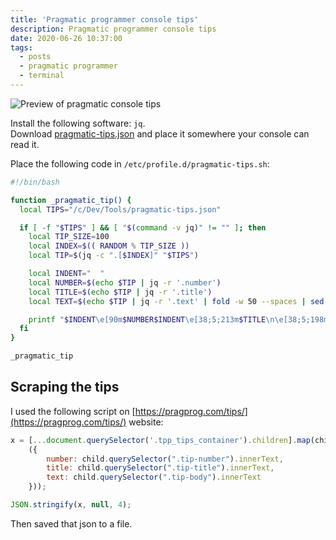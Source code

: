 ```yaml
---
title: 'Pragmatic programmer console tips'
description: Pragmatic programmer console tips
date: 2020-06-26 10:37:00
tags: 
  - posts
  - pragmatic programmer
  - terminal
---
```


<p>
  <img class="w-full" src="/assets/images/posts/pragmatic-tips.png" alt="Preview of pragmatic console tips">
</p>

Install the following software: `jq`.  
Download [pragmatic-tips.json](/assets/downloads/posts/pragmatic-tips.json) and
place it somewhere your console can read it.

Place the following code in
`/etc/profile.d/pragmatic-tips.sh`:

```bash
#!/bin/bash

function _pragmatic_tip() {
  local TIPS="/c/Dev/Tools/pragmatic-tips.json"

  if [ -f "$TIPS" ] && [ "$(command -v jq)" != "" ]; then
    local TIP_SIZE=100
    local INDEX=$(( RANDOM % TIP_SIZE ))
    local TIP=$(jq -c ".[$INDEX]" "$TIPS")

    local INDENT="  "
    local NUMBER=$(echo $TIP | jq -r '.number')
    local TITLE=$(echo $TIP | jq -r '.title')
    local TEXT=$(echo $TIP | jq -r '.text' | fold -w 50 --spaces | sed "s/^/$INDENT/g")

    printf "$INDENT\e[90m$NUMBER$INDENT\e[38;5;213m$TITLE\n\e[38;5;198m$TEXT\e[39m"
  fi
}

_pragmatic_tip
```

## Scraping the tips

I used the following script on [https://pragprog.com/tips/](https://pragprog.com/tips/) website:

```js
x = [...document.querySelector('.tpp_tips_container').children].map(child =>
    ({
        number: child.querySelector(".tip-number").innerText,
        title: child.querySelector(".tip-title").innerText,
        text: child.querySelector(".tip-body").innerText
    }));

JSON.stringify(x, null, 4);
```
Then saved that json to a file.
